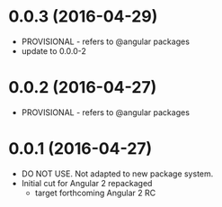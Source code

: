 <a name="0.0.2"></a>
# 0.0.3 (2016-04-29)
* PROVISIONAL - refers to @angular packages
* update to 0.0.0-2

<a name="0.0.2"></a>
# 0.0.2 (2016-04-27)
* PROVISIONAL - refers to @angular packages

<a name="0.0.1"></a>
# 0.0.1 (2016-04-27)
* DO NOT USE. Not adapted to new package system.
* Initial cut for Angular 2 repackaged
  * target forthcoming Angular 2 RC

